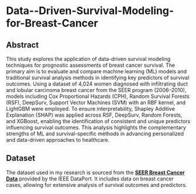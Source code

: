 # Data--Driven-Survival-Modeling-for-Breast-Cancer
## Abstract
This study explores the application of data-driven survival modeling techniques for prognostic assessments of breast cancer survival. The primary aim is to evaluate and compare machine learning (ML) models and traditional survival analysis methods in identifying key predictors of survival outcomes. Using a dataset of 4,024 women diagnosed with infiltrating duct and lobular carcinoma breast cancer from the SEER program (2006–2010), models including Cox Proportional Hazards (CPH), Random Survival Forests (RSF), DeepSurv, Support Vector Machines (SVM) with an RBF kernel, and LightGBM were employed. To ensure interpretability, Shapley Additive Explanation (SHAP) was applied across RSF, DeepSurv, Random Forests, and XGBoost, enabling the identification of consistent and unique predictors influencing survival outcomes. This analysis highlights the complementary strengths of ML and survival-specific methods in advancing personalized and data-driven approaches to healthcare.

## Dataset

The dataset used in my research is sourced from the **[SEER Breast Cancer Data](https://ieee-dataport.org/open-access/seer-breast-cancer-data)** provided by the IEEE DataPort. It includes data on breast cancer cases, allowing for extensive analysis of survival outcomes and predictors.
